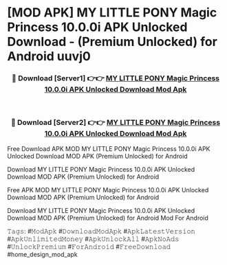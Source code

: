 # [MOD APK] MY LITTLE PONY Magic Princess 10.0.0i APK Unlocked Download - (Premium Unlocked) for Android uuvj0



<div align="center">
<h3>🔴 Download [Server1] 👉👉 <a href="https://momento.my/?title=MY_LITTLE_PONY_Magic_Princess_10.0.0i_APK_Unlocked_Download">MY LITTLE PONY Magic Princess 10.0.0i APK Unlocked Download Mod Apk</a></h3><br>

<h3>🔴 Download [Server2] 👉👉 <a href="https://momento.my/?title=MY_LITTLE_PONY_Magic_Princess_10.0.0i_APK_Unlocked_Download">MY LITTLE PONY Magic Princess 10.0.0i APK Unlocked Download Mod Apk</a></h3>
</div>



Free Download APK MOD MY LITTLE PONY Magic Princess 10.0.0i APK Unlocked Download MOD APK (Premium Unlocked) for Android

Download MY LITTLE PONY Magic Princess 10.0.0i APK Unlocked Download MOD APK (Premium Unlocked) for Android

Free APK MOD MY LITTLE PONY Magic Princess 10.0.0i APK Unlocked Download MOD APK (Premium Unlocked) for Android

Download MY LITTLE PONY Magic Princess 10.0.0i APK Unlocked Download MOD APK (Premium Unlocked) for Android Mod For Android

𝚃𝚊𝚐𝚜: #𝙼𝚘𝚍𝙰𝚙𝚔 #𝙳𝚘𝚠𝚗𝚕𝚘𝚊𝚍𝙼𝚘𝚍𝙰𝚙𝚔 #𝙰𝚙𝚔𝙻𝚊𝚝𝚎𝚜𝚝𝚅𝚎𝚛𝚜𝚒𝚘𝚗 #𝙰𝚙𝚔𝚄𝚗𝚕𝚒𝚖𝚒𝚝𝚎𝚍𝙼𝚘𝚗𝚎𝚢 #𝙰𝚙𝚔𝚄𝚗𝚕𝚘𝚌𝚔𝙰𝚕𝚕 #𝙰𝚙𝚔𝙽𝚘𝙰𝚍𝚜 #𝚄𝚗𝚕𝚘𝚌𝚔𝙿𝚛𝚎𝚖𝚒𝚞𝚖 #𝙵𝚘𝚛𝙰𝚗𝚍𝚛𝚘𝚒𝚍 #𝙵𝚛𝚎𝚎𝙳𝚘𝚠𝚗𝚕𝚘𝚊𝚍 #home_design_mod_apk
